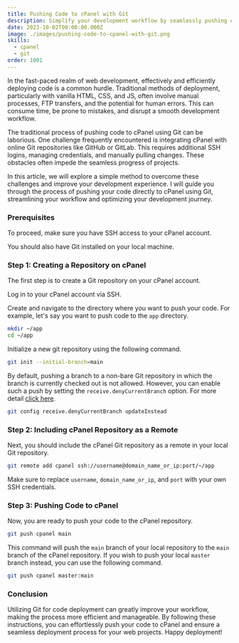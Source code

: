 ```yaml
---
title: Pushing Code to cPanel with Git
description: Simplify your development workflow by seamlessly pushing code directly from your local machine to cPanel using Git.
date: 2023-10-02T00:00:00.000Z
image: ./images/pushing-code-to-cpanel-with-git.png
skills:
  - cpanel
  - git
order: 1001
---
```


In the fast-paced realm of web development, effectively and efficiently deploying code is a common hurdle. Traditional methods of deployment, particularly with vanilla HTML, CSS, and JS, often involve manual processes, FTP transfers, and the potential for human errors. This can consume time, be prone to mistakes, and disrupt a smooth development workflow.

The traditional process of pushing code to cPanel using Git can be laborious. One challenge frequently encountered is integrating cPanel with online Git repositories like GitHub or GitLab. This requires additional SSH logins, managing credentials, and manually pulling changes. These obstacles often impede the seamless progress of projects.

In this article, we will explore a simple method to overcome these challenges and improve your development experience. I will guide you through the process of pushing your code directly to cPanel using Git, streamlining your workflow and optimizing your development journey.

### Prerequisites

To proceed, make sure you have SSH access to your cPanel account.

You should also have Git installed on your local machine.

### Step 1: Creating a Repository on cPanel

The first step is to create a Git repository on your cPanel account.

Log in to your cPanel account via SSH.

Create and navigate to the directory where you want to push your code. For example, let's say you want to push code to the `app` directory.

```bash
mkdir ~/app
cd ~/app
```

Initialize a new git repository using the following command.

```bash
git init --initial-branch=main
```

By default, pushing a branch to a non-bare Git repository in which the branch is currently checked out is not allowed. However, you can enable such a push by setting the `receive.denyCurrentBranch` option. For more detail [click here](https://gist.github.com/mendeza/eaeafb1c0e018ffd472bc8fae2a8462c).

```bash
git config receive.denyCurrentBranch updateInstead
```

### Step 2: Including cPanel Repository as a Remote

Next, you should include the cPanel Git repository as a remote in your local Git repository.

```bash
git remote add cpanel ssh://username@domain_name_or_ip:port/~/app
```

Make sure to replace `username`, `domain_name_or_ip`, and `port` with your own SSH credentials.

### Step 3: Pushing Code to cPanel

Now, you are ready to push your code to the cPanel repository.

```bash
git push cpanel main
```

This command will push the `main` branch of your local repository to the `main` branch of the cPanel repository. If you wish to push your local `master` branch instead, you can use the following command.

```bash
git push cpanel master:main
```

### Conclusion

Utilizing Git for code deployment can greatly improve your workflow, making the process more efficient and manageable. By following these instructions, you can effortlessly push your code to cPanel and ensure a seamless deployment process for your web projects. Happy deployment!
